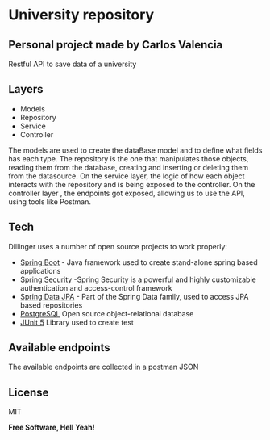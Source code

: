 # University repository
## Personal project made by Carlos Valencia

Restful API to save data of a university

## Layers

- Models
- Repository
- Service
- Controller


The models are used to create the dataBase model and to define what fields has each type. 
The repository is the one that manipulates those objects, reading them from the database, creating and inserting or deleting them from the datasource.
On the service layer, the logic of how each object  interacts with the repository and is being exposed to the controller.
 On the controller layer , the endpoints got exposed, allowing us to use the API, using tools like Postman.

## Tech

Dillinger uses a number of open source projects to work properly:

- [Spring Boot] - Java framework used to create stand-alone spring based applications
- [Spring Security] -Spring Security is a powerful and highly customizable authentication and access-control framework
- [Spring Data JPA] - Part of the Spring Data family, used to access JPA based repositories
- [PostgreSQL] Open source object-relational database
- [JUnit 5] Library used to create test

## Available endpoints

The available endpoints are collected in a postman JSON

## License

MIT

**Free Software, Hell Yeah!**

[//]: # (These are reference links used in the body of this note and get stripped out when the markdown processor does its job. There is no need to format nicely because it shouldn't be seen. Thanks SO - http://stackoverflow.com/questions/4823468/store-comments-in-markdown-syntax)

   [Spring Boot]: <https://spring.io/projects/spring-boot>
   [Spring Security]: <https://spring.io/projects/spring-security>
   [Spring Data JPA]: <https://spring.io/projects/spring-data-jpa>
   [PostgreSQL]: <https://www.postgresql.org/>
   [JUnit 5]: <https://junit.org/junit5/>

